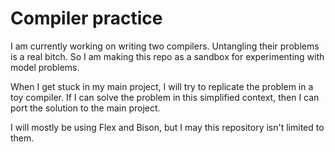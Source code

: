 # Compiler practice

I am currently working on writing two compilers. Untangling their problems is
a real bitch. So I am making this repo as a sandbox for experimenting with
model problems.

When I get stuck in my main project, I will try to replicate the problem in
a toy compiler. If I can solve the problem in this simplified context, then
I can port the solution to the main project.

I will mostly be using Flex and Bison, but I may this repository isn't limited
to them.
